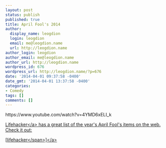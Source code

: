 ```yaml
---
layout: post
status: publish
published: true
title: April Fool's 2014
author:
  display_name: leogdion
  login: leogdion
  email: me@leogdion.name
  url: http://leogdion.name
author_login: leogdion
author_email: me@leogdion.name
author_url: http://leogdion.name
wordpress_id: 676
wordpress_url: http://leogdion.name/?p=676
date: '2014-04-01 09:37:58 -0400'
date_gmt: '2014-04-01 13:37:58 -0400'
categories:
- Comedy
tags: []
comments: []
---
```

<p>https:&#47;&#47;www.youtube.com&#47;watch?v=4YMD6xELI_k</p>
<p><a href="http:&#47;&#47;lifehacker.com&#47;your-2014-april-fools-day-prank-spoiler-1555932434" target="_blank">Lifehacker<&#47;a>&nbsp;has a great list of the year's April Fool's items on the web. Check it out:</p>
<p><a href="http:&#47;&#47;lifehacker.com&#47;your-2014-april-fools-day-prank-spoiler-1555932434" target="_blank">[<span class="GINGER_SOFTWARE_mark" id="17cbc875-f3ea-4608-996b-add1671e006e">lifehacker<&#47;span>]<&#47;a></p>
